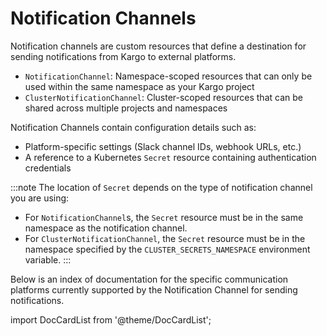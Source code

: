 <span class="tag professional"></span>
<span class="tag beta"></span>
# Notification Channels

Notification channels are custom resources that define a destination for sending
notifications from Kargo to external platforms.

- `NotificationChannel`: Namespace-scoped resources that can only be used within the
same namespace as your Kargo project
- `ClusterNotificationChannel`: Cluster-scoped resources that can be shared across
multiple projects and namespaces

Notification Channels contain configuration details such as:

* Platform-specific settings (Slack channel IDs, webhook URLs, etc.)
* A reference to a Kubernetes `Secret` resource containing authentication credentials

:::note
The location of `Secret` depends on the type of notification channel you are using:

- For `NotificationChannel`s, the `Secret` resource must be in the same namespace as
the notification channel.
- For `ClusterNotificationChannel`, the `Secret` resource must be in the namespace
specified by the `CLUSTER_SECRETS_NAMESPACE` environment variable.
:::

Below is an index of documentation for the specific communication platforms currently
supported by the Notification Channel for sending notifications.

import DocCardList from '@theme/DocCardList';

<DocCardList />
